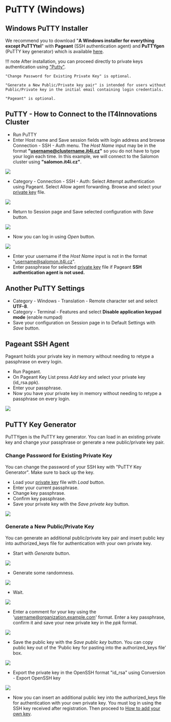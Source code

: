 # PuTTY (Windows)

## Windows PuTTY Installer

We recommend you to download "**A Windows installer for everything except PuTTYtel**" with **Pageant** (SSH authentication agent) and **PuTTYgen** (PuTTY key generator) which is available [here][a].

!!! note
    After installation, you can proceed directly to private keys authentication using ["Putty"][1].

    "Change Password for Existing Private Key" is optional.

    "Generate a New Public/Private key pair" is intended for users without Public/Private key in the initial email containing login credentials.

    "Pageant" is optional.

## PuTTY - How to Connect to the IT4Innovations Cluster

* Run PuTTY
* Enter Host name and Save session fields with login address and browse Connection -  SSH - Auth menu. The _Host Name_ input may be in the format **"username@clustername.it4i.cz"** so you do not have to type your login each time. In this example, we will connect to the Salomon cluster using **"salomon.it4i.cz"**.

![](../../../img/PuTTY_host_Salomon.png)

* Category - Connection -  SSH - Auth:
      Select Attempt authentication using Pageant.
      Select Allow agent forwarding.
      Browse and select your [private key][2] file.

![](../../../img/PuTTY_keyV.png)

* Return to Session page and Save selected configuration with _Save_ button.

![](../../../img/PuTTY_save_Salomon.png)

* Now you can log in using _Open_ button.

![](../../../img/PuTTY_open_Salomon.png)

* Enter your username if the _Host Name_ input is not in the format "username@salomon.it4i.cz".
* Enter passphrase for selected [private key][2] file if Pageant **SSH authentication agent is not used.**

## Another PuTTY Settings

* Category - Windows - Translation - Remote character set and select **UTF-8**.
* Category - Terminal - Features and select **Disable application keypad mode** (enable numpad)
* Save your configuration on Session page in to Default Settings with _Save_ button.

## Pageant SSH Agent

Pageant holds your private key in memory without needing to retype a passphrase on every login.

* Run Pageant.
* On Pageant Key List press _Add key_ and select your private key (id_rsa.ppk).
* Enter your passphrase.
* Now you have your private key in memory without needing to retype a passphrase on every login.

![](../../../img/PageantV.png)

## PuTTY Key Generator

PuTTYgen is the PuTTY key generator. You can load in an existing private key and change your passphrase or generate a new public/private key pair.

### Change Password for Existing Private Key

You can change the password of your SSH key with "PuTTY Key Generator". Make sure to back up the key.

* Load your [private key][2] file with _Load_ button.
* Enter your current passphrase.
* Change key passphrase.
* Confirm key passphrase.
* Save your private key with the _Save private key_ button.

![](../../../img/PuttyKeygeneratorV.png)

### Generate a New Public/Private Key

You can generate an additional public/private key pair and insert public key into authorized_keys file for authentication with your own private key.

* Start with _Generate_ button.

![](../../../img/PuttyKeygenerator_001V.png)

* Generate some randomness.

![](../../../img/PuttyKeygenerator_002V.png)

* Wait.

![](../../../img/PuttyKeygenerator_003V.png)

* Enter a comment for your key using the 'username@organization.example.com' format.
      Enter a key passphrase, confirm it and save your new private key in the _ppk_ format.

![](../../../img/PuttyKeygenerator_004V.png)

* Save the public key with the _Save public key_ button.
      You can copy public key out of the ‘Public key for pasting into the authorized_keys file’ box.

![](../../../img/PuttyKeygenerator_005V.png)

* Export the private key in the OpenSSH format "id_rsa" using Conversion - Export OpenSSH key

![](../../../img/PuttyKeygenerator_006V.png)

* Now you can insert an additional public key into the authorized_keys file for authentication with your own private key.
      You must log in using the SSH key received after registration. Then proceed to [How to add your own key][2].

[1]: #putty
[2]: ssh-keys.md#how-to-add-your-own-key

[a]: http://www.chiark.greenend.org.uk/~sgtatham/putty/download.html
